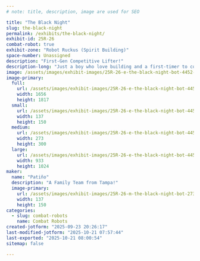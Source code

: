 ```yaml
---
# note: title, description, image are used for SEO

title: "The Black Night"
slug: the-black-night
permalink: /exhibits/the-black-night/
exhibit-id: 25R-26
combat-robot: true
exhibit-zone: "Robot Ruckus (Spirit Building)"
space-number: Unassigned
description: "First-Gen Competitive Lifter!"
description-long: "Just a boy who love building and a first-timer to combat robotics."
image: /assets/images/exhibit-images/25R-26-e-the-black-night-bot-4452-273x300.png
image-primary: 
  full:
    url: /assets/images/exhibit-images/25R-26-e-the-black-night-bot-4452-full.png
    width: 1656
    height: 1817
  small:
    url: /assets/images/exhibit-images/25R-26-e-the-black-night-bot-4452-137x150.png
    width: 137
    height: 150
  medium:
    url: /assets/images/exhibit-images/25R-26-e-the-black-night-bot-4452-273x300.png
    width: 273
    height: 300
  large:
    url: /assets/images/exhibit-images/25R-26-e-the-black-night-bot-4452-933x1024.png
    width: 933
    height: 1024
maker: 
  name: "Patiño"
  description: "A Family Team from Tampa!"
  image-primary:
    url: /assets/images/exhibit-images/25R-26-m-the-black-night-bot-273x300.png
    width: 137
    height: 150
categories: 
  - slug: combat-robots
    name: Combat Robots
created-jotform: "2025-09-23 20:26:17"
last-modified-jotform: "2025-10-21 07:57:44"
last-exported: "2025-10-21 08:00:54"
sitemap: false

---
```

